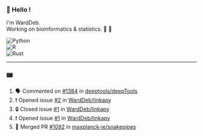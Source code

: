 ### :robot: Hello !

I'm WardDeb.  
Working on bioinformatics & statistics. 🧬 🧪  

![Python](https://img.shields.io/badge/python-3670A0?style=for-the-badge&logo=python&logoColor=ffdd54)  
![R](https://img.shields.io/badge/r-%23276DC3.svg?style=for-the-badge&logo=r&logoColor=white)  
![Rust](https://img.shields.io/badge/rust-%23000000.svg?style=for-the-badge&logo=rust&logoColor=white)  

---

### :pager:

<!--START_SECTION:activity-->
1. 🗣 Commented on [#1384](https://github.com/deeptools/deepTools/issues/1384#issuecomment-2696812059) in [deeptools/deepTools](https://github.com/deeptools/deepTools)
2. ❗ Opened issue [#2](https://github.com/WardDeb/linkapy/issues/2) in [WardDeb/linkapy](https://github.com/WardDeb/linkapy)
3. 🔒 Closed issue [#1](https://github.com/WardDeb/linkapy/issues/1) in [WardDeb/linkapy](https://github.com/WardDeb/linkapy)
4. ❗ Opened issue [#1](https://github.com/WardDeb/linkapy/issues/1) in [WardDeb/linkapy](https://github.com/WardDeb/linkapy)
5. 🎉 Merged PR [#1092](https://github.com/maxplanck-ie/snakepipes/pull/1092) in [maxplanck-ie/snakepipes](https://github.com/maxplanck-ie/snakepipes)
<!--END_SECTION:activity-->

